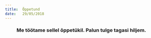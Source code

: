 ```yaml
---
title:  Õppetund
date:   29/05/2018
---
```


### <center>Me töötame sellel õppetükil. Palun tulge tagasi hiljem.</center>
